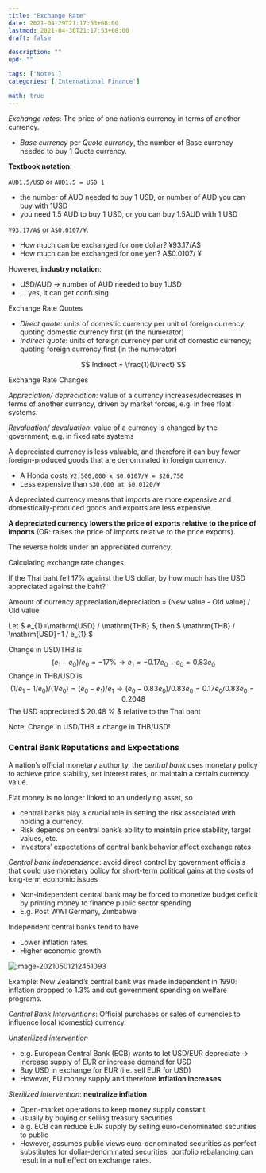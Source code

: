 ```yaml
---
title: "Exchange Rate"
date: 2021-04-29T21:17:53+08:00
lastmod: 2021-04-30T21:17:53+08:00
draft: false

description: ""
upd: ""

tags: ['Notes']
categories: ['International Finance']

math: true
---
```


*Exchange rates*: The price of one nation’s currency in terms of another currency. 

- *Base currency* per *Quote currency*, the number of Base currency needed to buy 1 Quote currency.

**Textbook notation**: 

`AUD1.5/USD` or `AUD1.5 = USD 1`

- the number of AUD needed to buy 1 USD, or number of AUD you can buy with 1USD
- you need 1.5 AUD to buy 1 USD, or you can buy 1.5AUD with 1 USD

`¥93.17/A$` or `A$0.0107/¥`: 

- How much can be exchanged for one dollar? ¥93.17/A$
- How much can be exchanged for one yen? A$0.0107/ ¥

However, **industry notation**:

- USD/AUD → number of AUD needed to buy 1USD
- … yes, it can get confusing

Exchange Rate Quotes

- *Direct quote*: units of domestic currency per unit of foreign currency; quoting domestic currency first (in the numerator)
- *Indirect quote*: units of foreign currency per unit of domestic currency; quoting foreign currency first (in the numerator)

$$
Indirect = \frac{1}{Direct}
$$

Exchange Rate Changes

*Appreciation/ depreciation*: value of a currency increases/decreases in terms of another currency, driven by market forces, e.g. in free float systems.

*Revaluation/ devaluation*: value of a currency is changed by the government, e.g. in fixed rate systems

A depreciated currency is less valuable, and therefore it can buy fewer foreign-produced goods that are denominated in foreign currency.

- A Honda costs `¥2,500,000 x $0.0107/¥ = $26,750`
- Less expensive than `$30,000 at $0.0120/¥`

A depreciated currency means that imports are more expensive and domestically-produced goods and exports are less expensive. 

**A depreciated currency lowers the price of exports relative to the price of imports** (OR: raises the price of imports relative to the price exports).

The reverse holds under an appreciated currency.



Calculating exchange rate changes

If the Thai baht fell 17% against the US dollar, by how much has the USD appreciated against the baht?

Amount of currency appreciation/depreciation = (New value - Old value) / Old value 

Let $ e_{1}=\mathrm{USD} / \mathrm{THB} $, then $ \mathrm{THB} / \mathrm{USD}=1 / e_{1} $

Change in USD/THB is
$$
\left(e_{1}-e_{0}\right) / e_{0}=-17 \% \rightarrow e_{1}=-0.17 e_{0}+e_{0}=0.83 e_{0} 
$$
Change in THB/USD is
$$
\left(1 / e_{1}-1 / e_{0}\right) /\left(1 / e_{0}\right)=\left(e_{0}-e_{1}\right) / e_{1} 
\rightarrow \left(e_{0}-0.83 e_{0}\right) / 0.83 e_{0}=0.17 e_{0} / 0.83 e_{0}=0.2048
$$
The USD appreciated $ 20.48 \% $ relative to the Thai baht

Note: Change in USD/THB $\neq$ change in THB/USD!



### Central Bank Reputations and Expectations

A nation’s official monetary authority, the *central bank* uses monetary policy to achieve price stability, set interest rates, or maintain a certain currency value.

Fiat money is no longer linked to an underlying asset, so 

- central banks play a crucial role in setting the risk associated with holding a currency.
- Risk depends on central bank’s ability to maintain price stability, target values, etc.
- Investors’ expectations of central bank behavior affect exchange rates

*Central bank independence*: avoid direct control by government officials that could use monetary policy for short-term political gains at the costs of long-term economic issues

- Non-independent central bank may be forced to monetize budget deficit by printing money to finance public sector spending
- E.g. Post WWI Germany, Zimbabwe

Independent central banks tend to have

- Lower inflation rates
- Higher economic growth

![image-20210501212451093](https://cdn.jsdelivr.net/gh/henrywu97/FigBed@master/Figs/20210501212454.png)

Example: New Zealand’s central bank was made independent in 1990: inflation dropped to 1.3% and cut government spending on welfare programs.

*Central Bank Interventions*: Official purchases or sales of currencies to influence local (domestic) currency.

*Unsterilized intervention*

- e.g. European Central Bank (ECB) wants to let USD/EUR depreciate → increase supply of EUR or increase demand for USD
- Buy USD in exchange for EUR (i.e. sell EUR for USD)
- However, EU money supply and therefore **inflation increases**

*Sterilized intervention*: **neutralize inflation**

- Open-market operations to keep money supply constant
- usually by buying or selling treasury securities
- e.g. ECB can reduce EUR supply by selling euro-denominated securities to public
- However, assumes public views euro-denominated securities as perfect substitutes for dollar-denominated securities, portfolio rebalancing can result in a null effect on exchange rates. 